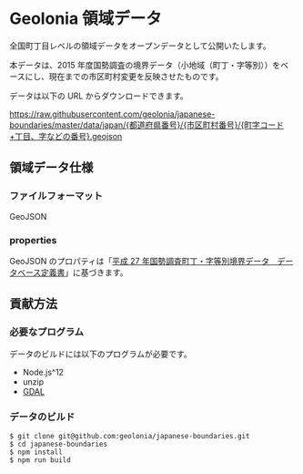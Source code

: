 # Geolonia 領域データ

全国町丁目レベルの領域データをオープンデータとして公開いたします。

本データは、2015 年度国勢調査の境界データ（小地域（町丁・字等別））をベースにし、現在までの市区町村変更を反映させたものです。

データは以下の URL からダウンロードできます。

https://raw.githubusercontent.com/geolonia/japanese-boundaries/master/data/japan/{都道府県番号}/{市区町村番号}/{町字コード+丁目、字などの番号}.geojson

## 領域データ仕様

### ファイルフォーマット

GeoJSON

### properties

GeoJSON のプロパティは「[平成 27 年国勢調査町丁・字等別境界データ　データベース定義書](https://www.e-stat.go.jp/help/data-definition-information/downloaddata/A002005212015.pdf)」に基づきます。

## 貢献方法

### 必要なプログラム

データのビルドには以下のプログラムが必要です。

- Node.js^12
- unzip
- [GDAL](https://gdal.org/download.html)

### データのビルド

```shell
$ git clone git@github.com:geolonia/japanese-boundaries.git
$ cd japanese-boundaries
$ npm install
$ npm run build
```
